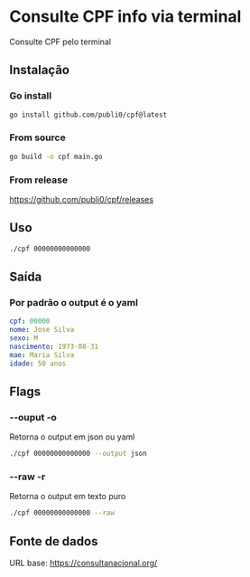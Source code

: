 # Consulte CPF info via terminal

Consulte CPF pelo terminal

## Instalação

### Go install

```bash
go install github.com/publi0/cpf@latest
```

### From source

```bash
go build -o cpf main.go
```

### From release

<https://github.com/publi0/cpf/releases>

## Uso

```bash
./cpf 00000000000000
```

## Saída

### Por padrão o output é o yaml

```yaml
cpf: 00000
nome: Jose Silva
sexo: M
nascimento: 1973-08-31
mae: Maria Silva
idade: 50 anos
```

## Flags

### --ouput -o

Retorna o output em json ou yaml

```bash
./cpf 00000000000000 --output json
```

### --raw -r

Retorna o output em texto puro

```bash
./cpf 00000000000000 --raw
```

## Fonte de dados

URL base: <https://consultanacional.org/>
